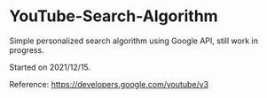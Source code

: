 # YouTube-Search-Algorithm
Simple personalized search algorithm using Google API, still work in progress.

Started on 2021/12/15.

Reference: https://developers.google.com/youtube/v3
